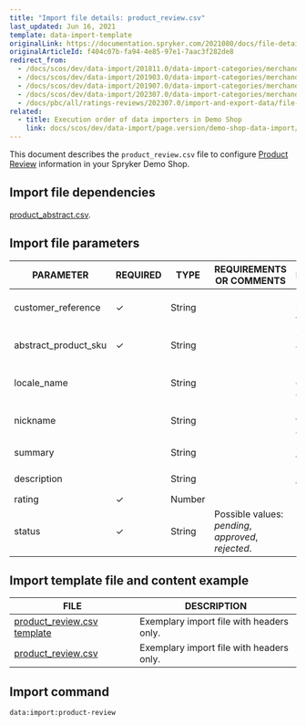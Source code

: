 ```yaml
---
title: "Import file details: product_review.csv"
last_updated: Jun 16, 2021
template: data-import-template
originalLink: https://documentation.spryker.com/2021080/docs/file-details-product-reviewcsv
originalArticleId: f404c07b-fa94-4e85-97e1-7aac3f282de8
redirect_from:
  - /docs/scos/dev/data-import/201811.0/data-import-categories/merchandising-setup/product-merchandising/file-details-product-review.csv.html
  - /docs/scos/dev/data-import/201903.0/data-import-categories/merchandising-setup/product-merchandising/file-details-product-review.csv.html
  - /docs/scos/dev/data-import/201907.0/data-import-categories/merchandising-setup/product-merchandising/file-details-product-review.csv.html
  - /docs/scos/dev/data-import/202307.0/data-import-categories/merchandising-setup/product-merchandising/file-details-product-review.csv.html
  - /docs/pbc/all/ratings-reviews/202307.0/import-and-export-data/file-details-product-review.csv.html
related:
  - title: Execution order of data importers in Demo Shop
    link: docs/scos/dev/data-import/page.version/demo-shop-data-import/execution-order-of-data-importers-in-demo-shop.html
---
```


This document describes the `product_review.csv` file to configure [Product Review](/docs/scos/user/features/{{site.version}}/product-rating-and-reviews-feature-overview.html) information in your Spryker Demo Shop.

## Import file dependencies

[product_abstract.csv](/docs/pbc/all/product-information-management/{{site.version}}/base-shop/import-and-export-data/products-data-import/import-file-details-product-abstract.csv.html).


## Import file parameters

| PARAMETER | REQUIRED | TYPE | REQUIREMENTS OR COMMENTS | DESCRIPTION |
| --- | --- | --- | --- | --- |
| customer_reference | &check; | String |  | Reference identifier of the customer. |
| abstract_product_sku | &check; | String |  | SKU of the abstract product. |
| locale_name |  | String |  | Identification of the locale of the review. |
| nickname |  | String |  | Nickname of the review owner. |
| summary |  | String |  | Summary of the review. |
| description |  | String |  | Description of the review. |
| rating | &check; | Number |  | Review rating. |
| status | &check; | String | Possible values: *pending*, *approved*,  *rejected*. | Review status. |


## Import template file and content example

| FILE | DESCRIPTION |
| --- | --- |
| [product_review.csv template](https://spryker.s3.eu-central-1.amazonaws.com/docs/Developer+Guide/Back-End/Data+Manipulation/Data+Ingestion/Data+Import/Data+Import+Categories/Merchandising+Setup/Product+Merchandising/Template+product_review.csv) | Exemplary import file with headers only. |
| [product_review.csv](https://spryker.s3.eu-central-1.amazonaws.com/docs/Developer+Guide/Back-End/Data+Manipulation/Data+Ingestion/Data+Import/Data+Import+Categories/Merchandising+Setup/Product+Merchandising/product_review.csv) | Exemplary import file with headers only. |

## Import command

```bash
data:import:product-review
```
